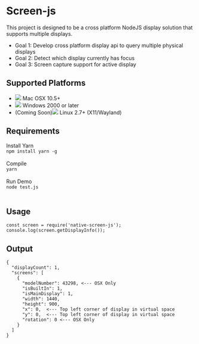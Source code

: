 # Screen-js
This project is designed to be a cross platform NodeJS display solution that supports multiple displays.

<ul> 
  <li>Goal 1: Develop cross platform display api to query multiple physical displays</li>
  <li>Goal 2: Detect which display currently has focus</li>
  <li>Goal 3: Screen capture support for active display</li>
</ul>

## Supported Platforms
<ul>
  <li><img src='https://icons.iconarchive.com/icons/icons8/windows-8/48/Systems-Mac-Os-icon.png'> Mac OSX 10.5+</li>
  <li><img src='https://icons.iconarchive.com/icons/tatice/operating-systems/48/Windows-icon.png'> Windows 2000 or later</li>
  <li>(Coming Soon)<img src='https://icons.iconarchive.com/icons/dakirby309/simply-styled/48/OS-Linux-icon.png'> Linux 2.7+ (X11/Wayland)</li>
</ul>

## Requirements
Install Yarn<br/>
`npm install yarn -g`<br/><br/>
Compile<br/>
`yarn`<br/><br/>
Run Demo<br/>
`node test.js`<br/><br/>

## Usage
```
const screen = require('native-screen-js');
console.log(screen.getDisplayInfo());
```

## Output
```
{
  "displayCount": 1,
  "screens": [
    {
      "modelNumber": 43298, <--- OSX Only
      "isBuiltIn": 1,
      "isMainDisplay": 1,
      "width": 1440,
      "height": 900,
      "x": 0,  <--- Top left corner of display in virtual space
      "y": 0,  <--- Top left corner of display in virtual space
      "rotation": 0 <--- OSX Only
    }
  ]
}
```

